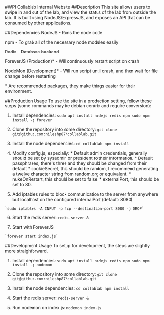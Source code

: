 #WPI Collablab Internal Website
##Description
This site allows users to swipe in and out of the lab, and view the status of the lab from outside the lab. It is built using NodeJS/ExpressJS, and exposes an API that can be consumed by other applications.

##Dependencies
NodeJS - Runs the node code

npm - To grab all of the necessary node modules easily

Redis - Database backend

ForeverJS (Production)* - Will continuously restart script on crash

NodeMon (Development)* - Will run script until crash, and then wait for file change before restarting



\* Are recommended packages, they make things easier for their environment.

##Production Usage
  To use the site in a production setting, follow these steps (some commands may be debian centric and require conversion):
  1. Install dependencies:
    ```
    sudo apt install nodejs redis npm
    sudo npm install -g forever
    ```
    
  2. Clone the repository into some directory:
    `git clone git@github.com:nileshp87/collablab.git`

  3. Install the node dependencies:
    ```
    cd collablab
    npm install
    ```
  4. Modify config.js, especially:
    * Default admin credentials, generally should be set by sysadmin or president to their information.
    * Default passphrases, there's three and they should be changed from their default
    * cookieSecret, this should be random, I recommend generating a twelve character string from random.org or equivalent.
    * nukeOnRestart, this should be set to false.
    * externalPort, this should be set to 80.

  5. Add iptables rules to block communication to the server from anywhere but localhost on the configured internalPort (default: 8080)
    
    `sudo iptables -A INPUT -p tcp --destination-port 8080 -j DROP`

  6. Start the redis server:
    ```
    redis-server &
    ```
    
  7. Start with ForeverJS
    
    `forever start index.js`

##Development Usage
  To setup for development, the steps are slightly more straighforward.
  
  1. Install dependencies:
    ```
    sudo apt install nodejs redis npm
    sudo npm install -g nodemon
    ```
    
  2. Clone the repository into some directory:
    `git clone git@github.com:nileshp87/collablab.git`

  3. Install the node dependencies:
    ```
    cd collablab
    npm install
    ```
  4. Start the redis server:
    ```
    redis-server &
    ```
  
  5. Run nodemon on index.js:
    ```
    nodemon index.js
    ```
  
